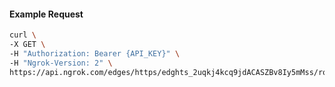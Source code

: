 <!-- Code generated for API Clients. DO NOT EDIT. -->

#### Example Request

```bash
curl \
-X GET \
-H "Authorization: Bearer {API_KEY}" \
-H "Ngrok-Version: 2" \
https://api.ngrok.com/edges/https/edghts_2uqkj4kcq9jdACASZBv8Iy5mMss/routes/edghtsrt_2uqkj8VUgik5hA7ANF1uLQQYhs1/user_agent_filter
```
